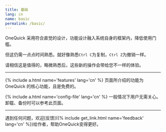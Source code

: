 ```yaml
---
title: 基础
lang: cn
name: basic
permalink: /basic/
---
```


OneQuick 采用符合直觉的设计，功能设计融入系统自身的框架内，降低使用门槛。  

但这仍需一点点时间熟悉。就好像熟悉`Ctrl C`为复制，`Ctrl Z`为撤销一样。  

请相信这是值得的，略微熟悉后，这些新的操作会带给您不一样的体验。

---

{% include a.html name='features' lang='cn' %} 页面所介绍的功能为 OneQuick 的核心功能，且是免费的。

{% include a.html name='config-file' lang='cn' %} 一般情况下用户无需关心。卸载、备份时可以参考此页面。

---

遇到任何问题，欢迎[反馈]({% include get_link.html name='feedback' lang='cn' %})给作者，帮助OneQuick变得更好。
